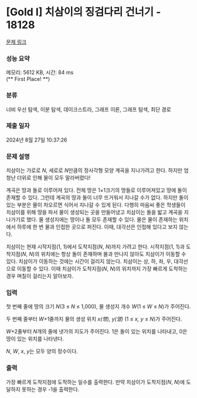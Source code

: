 # [Gold I] 치삼이의 징검다리 건너기 - 18128 

[문제 링크](https://www.acmicpc.net/problem/18128) 

### 성능 요약

메모리: 5612 KB, 시간: 84 ms<br>
(** First Place! **)

### 분류

너비 우선 탐색, 이분 탐색, 데이크스트라, 그래프 이론, 그래프 탐색, 최단 경로

### 제출 일자

2024년 8월 27일 10:37:26

### 문제 설명

<p>치삼이는 가로로 <em>N</em>, 세로로 <em>N</em>만큼의 정사각형 모양 계곡을 지나가려고 한다. 하지만 엄청난 더위로 인해 물이 모두 말라버렸다!</p>

<p>계곡은 땅과 돌로 이루어져 있다. 전체 땅은 1×1크기의 땅들로 이루어져있고 땅에 돌이 존재할 수 있다. 그런데 계곡의 땅과 돌이 너무 뜨거워서 지나갈 수가 없다. 하지만 돌이 있는 부분은 물이 차오르면 식어서 지나갈 수 있게 된다. 다행히 마음씨 좋은 학생들이 치삼이를 위해 땅을 파서 물이 생성되는 곳을 만들어냈고 치삼이는 돌을 밟고 계곡을 지나가기로 했다. 물 생성지에는 땅이나 돌 모두 존재할 수 있다. 물은 물이 존재하는 위치에서 하루에 한 번 물과 인접한 곳으로 퍼진다. 이때, 대각선은 인접해 있다고 보지 않는다.</p>

<p>치삼이는 현재 시작지점(1, 1)에서 도착지점(<em>N</em>, <em>N</em>)까지 가려고 한다. 시작지점(1, 1)과 도착지점(<em>N</em>, <em>N</em>)의 위치에는 항상 돌이 존재하며 물과 만나지 않아도 치삼이가 이동할 수 있다. 치삼이가 이동하는 것에는 시간이 걸리지 않는다. 치삼이는 상, 하, 좌, 우, 대각선으로 이동할 수 있다. 이때 치삼이가 도착지점(<em>N</em>, <em>N</em>)의 위치까지 가장 빠르게 도착하는 경우 며칠이 걸리는지 알아보자.</p>

### 입력 

 <p>첫 번째 줄에 땅의 크기 <em>N</em>(3 ≤ <em>N</em> ≤ 1,000), 물 생성지 개수 <em>W</em>(1 ≤ <em>W</em> ≤ <em>N</em>)가 주어진다.</p>

<p>두 번째 줄부터 <em>W</em>+1줄까지 물의 생성 위치 <em>x(행), y(열)</em> (1 ≤ <em>x, y</em> ≤ <em>N</em>)가 주어진다.</p>

<p><em>W</em>+2줄부터 <em>N</em>개의 줄에 냇가의 지도가 주어진다. 1은 돌이 있는 위치를 나타내고, 0은 땅이 있는 위치를 나타낸다.</p>

<p><em>N</em>, <em>W</em>, <em>x</em>, <em>y</em>는 모두 양의 정수이다.</p>

### 출력 

 <p>가장 빠르게 도착지점에 도착하는 일수를 출력한다. 만약 치삼이가 도착지점(<em>N</em>, <em>N</em>)에 도달하지 못하는 경우 -1을 출력한다.</p>

